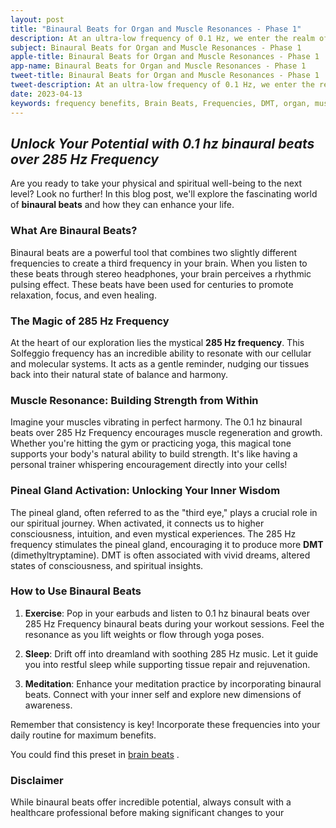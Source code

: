 ```yaml
---
layout: post
title: "Binaural Beats for Organ and Muscle Resonances - Phase 1"
description: At an ultra-low frequency of 0.1 Hz, we enter the realm of Epsilon brainwaves with healing of 285 hz.
subject: Binaural Beats for Organ and Muscle Resonances - Phase 1
apple-title: Binaural Beats for Organ and Muscle Resonances - Phase 1
app-name: Binaural Beats for Organ and Muscle Resonances - Phase 1
tweet-title: Binaural Beats for Organ and Muscle Resonances - Phase 1
tweet-description: At an ultra-low frequency of 0.1 Hz, we enter the realm of Epsilon brainwaves with healing of 285 hz.
date: 2023-04-13
keywords: frequency benefits, Brain Beats, Frequencies, DMT, organ, muscle resonances, Brain wave entrainment, sound therapy
---
```


## *Unlock Your Potential with 0.1 hz binaural beats over 285 Hz Frequency*

Are you ready to take your physical and spiritual well-being to the next level? Look no further! In this blog post, we'll explore the fascinating world of **binaural beats** and how they can enhance your life.

### **What Are Binaural Beats?**

Binaural beats are a powerful tool that combines two slightly different frequencies to create a third frequency in your brain. When you listen to these beats through stereo headphones, your brain perceives a rhythmic pulsing effect. These beats have been used for centuries to promote relaxation, focus, and even healing.

### **The Magic of 285 Hz Frequency**

At the heart of our exploration lies the mystical **285 Hz frequency**. This Solfeggio frequency has an incredible ability to resonate with our cellular and molecular systems. It acts as a gentle reminder, nudging our tissues back into their natural state of balance and harmony.

### **Muscle Resonance: Building Strength from Within**

Imagine your muscles vibrating in perfect harmony. The 0.1 hz binaural beats over 285 Hz Frequency encourages muscle regeneration and growth. Whether you're hitting the gym or practicing yoga, this magical tone supports your body's natural ability to build strength. It's like having a personal trainer whispering encouragement directly into your cells!

### **Pineal Gland Activation: Unlocking Your Inner Wisdom**

The pineal gland, often referred to as the "third eye," plays a crucial role in our spiritual journey. When activated, it connects us to higher consciousness, intuition, and even mystical experiences. The 285 Hz frequency stimulates the pineal gland, encouraging it to produce more **DMT** (dimethyltryptamine). DMT is often associated with vivid dreams, altered states of consciousness, and spiritual insights.

### **How to Use Binaural Beats**

1. **Exercise**: Pop in your earbuds and listen to 0.1 hz binaural beats over 285 Hz Frequency binaural beats during your workout sessions. Feel the resonance as you lift weights or flow through yoga poses.

2. **Sleep**: Drift off into dreamland with soothing 285 Hz music. Let it guide you into restful sleep while supporting tissue repair and rejuvenation.

3. **Meditation**: Enhance your meditation practice by incorporating binaural beats. Connect with your inner self and explore new dimensions of awareness.

Remember that consistency is key! Incorporate these frequencies into your daily routine for maximum benefits.

You could find this preset in [brain beats](https://brain-beats.in) . 

### **Disclaimer**

While binaural beats offer incredible potential, always consult with a healthcare professional before making significant changes to your